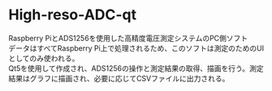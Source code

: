 # High-reso-ADC-qt
Raspberry PiとADS1256を使用した高精度電圧測定システムのPC側ソフト\
データはすべてRaspberry Pi上で処理されるため、このソフトは測定のためのUIとしてのみ使われる。\
Qt5を使用して作成され、ADS1256の操作と測定結果の取得、描画を行う。測定結果はグラフに描画され、必要に応じてCSVファイルに出力される。
